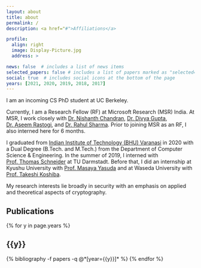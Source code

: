```yaml
---
layout: about
title: about
permalink: /
description: <a href="#">Affiliations</a>

profile:
  align: right
  image: Display-Picture.jpg
  address: >

news: false  # includes a list of news items
selected_papers: false # includes a list of papers marked as "selected={true}"
social: true  # includes social icons at the bottom of the page
years: [2021, 2020, 2019, 2018, 2017]
---
```


I am an incoming CS PhD student at UC Berkeley.

Currently, I am a Research Fellow (RF) at Microsoft Research (MSR) India. At MSR, I work closely with [Dr.&nbsp;Nishanth&nbsp;Chandran](https://www.microsoft.com/en-us/research/people/nichandr/), [Dr.&nbsp;Divya&nbsp;Gupta](https://www.microsoft.com/en-us/research/people/digup/), [Dr.&nbsp;Aseem&nbsp;Rastogi](https://www.microsoft.com/en-us/research/people/aseemr/), and [Dr.&nbsp;Rahul&nbsp;Sharma](https://www.microsoft.com/en-us/research/people/rahsha/). Prior to joining MSR as an RF, I also interned here for 6&nbsp;months.

I graduated from [Indian Institute of Technology (BHU) Varanasi](https://www.iitbhu.ac.in/) in 2020 with a Dual&nbsp;Degree (B.Tech.&nbsp;and&nbsp;M.Tech.) from the Department of Computer Science & Engineering.
In the summer of 2019, I interned with [Prof.&nbsp;Thomas&nbsp;Schneider](https://www.sites.google.com/site/thomaschneider/) at TU&nbsp;Darmstadt.
Before that, I did an internship at Kyushu University with [Prof.&nbsp;Masaya&nbsp;Yasuda](https://myasuda.imi.kyushu-u.ac.jp/en/) and at Waseda University with [Prof.&nbsp;Takeshi&nbsp;Koshiba](http://www.f.waseda.jp/tkoshiba/).

My research interests lie broadly in security with an emphasis on applied and theoretical aspects of cryptography.

<div class="publications">
<h2>Publications</h2>
{% for y in page.years %}
  <h2 class="year"><b>{{y}}</b></h2>
  {% bibliography -f papers -q @*[year={{y}}]* %}
{% endfor %}
</div>
